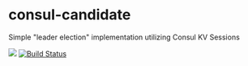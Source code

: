 # consul-candidate
Simple "leader election" implementation utilizing Consul KV Sessions

[![](https://img.shields.io/badge/godoc-reference-5272B4.svg?style=flat-square)](https://godoc.org/github.com/myENA/consul-candidate)
[![Build Status](https://travis-ci.org/myENA/consul-candidate.svg?branch=master)](https://travis-ci.org/myENA/consul-candidate)
